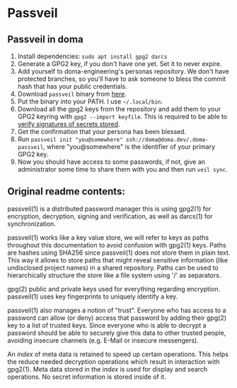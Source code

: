 # Passveil

## Passveil in doma

 1. Install dependencies: `sudo apt install gpg2 darcs`
 2. Generate a GPG2 key, if you don't have one yet. Set it to never expire.
 3. Add yourself to doma-engineering's personas repository. We don't
    have protected branches, so you'll have to ask someone to bless the
    commit hash that has your public credentials.
 4. Download `passveil` binary from [here](https://ctf.cdn.doma.dev/passveil).
 5. Put the binary into your PATH. I use `~/.local/bin`.
 6. Download all the gpg2 keys from the repository and add them to your
    GPG2 keyring with `gpg2 --import keyfile`. This is required to be
    able to [verify signatures of secrets stored](https://social.doma.dev/@jonn/107159766453333067).
 6. Get the confirmation that your persona has been blessed.
 7. Run `passveil init "you@somewhere" ssh://doma@doma.dev/.doma-passveil`,
    where "you@somewhere" is the identifier of your primary GPG2 key.
 8. Now you should have access to some passwords, if not, give an
    administrator some time to share them with you and then run
    `veil sync`.

## Original readme contents:

passveil(1) is a distributed password manager this is using gpg2(1) for
encryption, decryption, signing and verification, as well as darcs(1) for
synchronization.

passveil(1) works like a key value store, we will refer to keys as paths
throughout this documentation to avoid confusion with gpg2(1) keys. Paths are
hashes using SHA256 since passveil(1) does not store them in plain text. This
way it allows to store paths that might reveal sensitive information (like
undisclosed project names) in a shared repository. Paths can be used to
hierarchically structure the store like a file system using '/' as separators.

gpg(2) public and private keys used for everything regarding encryption.
passveil(1) uses key fingerprints to uniquely identify a key.

passveil(1) also manages a notion of "trust". Everyone who has access to a
password can allow (or deny) access that password by adding their gpg(2) key to
a list of trusted keys. Since everyone who is able to decrypt a password should
be able to securely give this data to other trusted people, avoiding insecure
channels (e.g. E-Mail or insecure messengers).

An _index_ of meta data is retained to speed up certain operations. This helps
the reduce needed decryption operations which result in interaction with
gpg2(1). Meta data stored in the _index_ is used for display and search
operations. No secret information is stored inside of it.
